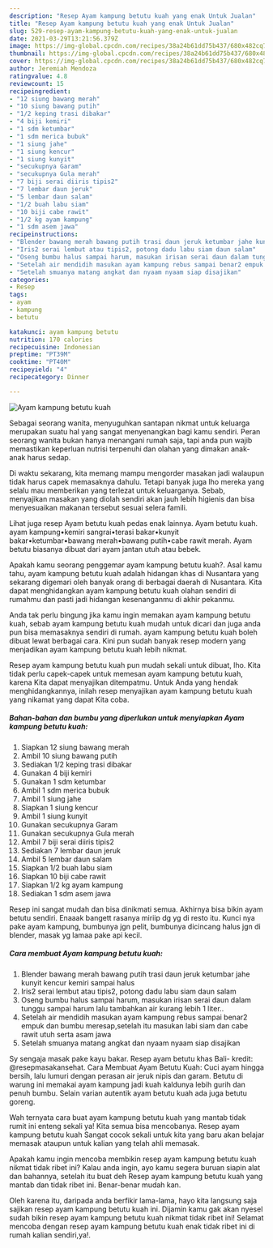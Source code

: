 ```yaml
---
description: "Resep Ayam kampung betutu kuah yang enak Untuk Jualan"
title: "Resep Ayam kampung betutu kuah yang enak Untuk Jualan"
slug: 529-resep-ayam-kampung-betutu-kuah-yang-enak-untuk-jualan
date: 2021-03-29T13:21:56.379Z
image: https://img-global.cpcdn.com/recipes/38a24b61dd75b437/680x482cq70/ayam-kampung-betutu-kuah-foto-resep-utama.jpg
thumbnail: https://img-global.cpcdn.com/recipes/38a24b61dd75b437/680x482cq70/ayam-kampung-betutu-kuah-foto-resep-utama.jpg
cover: https://img-global.cpcdn.com/recipes/38a24b61dd75b437/680x482cq70/ayam-kampung-betutu-kuah-foto-resep-utama.jpg
author: Jeremiah Mendoza
ratingvalue: 4.8
reviewcount: 15
recipeingredient:
- "12 siung bawang merah"
- "10 siung bawang putih"
- "1/2 keping trasi dibakar"
- "4 biji kemiri"
- "1 sdm ketumbar"
- "1 sdm merica bubuk"
- "1 siung jahe"
- "1 siung kencur"
- "1 siung kunyit"
- "secukupnya Garam"
- "secukupnya Gula merah"
- "7 biji serai diiris tipis2"
- "7 lembar daun jeruk"
- "5 lembar daun salam"
- "1/2 buah labu siam"
- "10 biji cabe rawit"
- "1/2 kg ayam kampung"
- "1 sdm asem jawa"
recipeinstructions:
- "Blender bawang merah bawang putih trasi daun jeruk ketumbar jahe kunyit kencur kemiri sampai halus"
- "Iris2 serai lembut atau tipis2, potong dadu labu siam daun salam"
- "Oseng bumbu halus sampai harum, masukan irisan serai daun dalam tunggu sampai harum lalu tambahkan air kurang lebih 1 liter.."
- "Setelah air mendidih masukan ayam kampung rebus sampai benar2 empuk dan bumbu meresap,setelah itu masukan labi siam dan cabe rawit utuh serta asam jawa"
- "Setelah smuanya matang angkat dan nyaam nyaam siap disajikan"
categories:
- Resep
tags:
- ayam
- kampung
- betutu

katakunci: ayam kampung betutu 
nutrition: 170 calories
recipecuisine: Indonesian
preptime: "PT39M"
cooktime: "PT40M"
recipeyield: "4"
recipecategory: Dinner

---
```



![Ayam kampung betutu kuah](https://img-global.cpcdn.com/recipes/38a24b61dd75b437/680x482cq70/ayam-kampung-betutu-kuah-foto-resep-utama.jpg)

Sebagai seorang wanita, menyuguhkan santapan nikmat untuk keluarga merupakan suatu hal yang sangat menyenangkan bagi kamu sendiri. Peran seorang  wanita bukan hanya menangani rumah saja, tapi anda pun wajib memastikan keperluan nutrisi terpenuhi dan olahan yang dimakan anak-anak harus sedap.

Di waktu  sekarang, kita memang mampu mengorder masakan jadi walaupun tidak harus capek memasaknya dahulu. Tetapi banyak juga lho mereka yang selalu mau memberikan yang terlezat untuk keluarganya. Sebab, menyajikan masakan yang diolah sendiri akan jauh lebih higienis dan bisa menyesuaikan makanan tersebut sesuai selera famili. 

Lihat juga resep Ayam betutu kuah pedas enak lainnya. Ayam betutu kuah. ayam kampung•kemiri sangrai•terasi bakar•kunyit bakar•ketumbar•bawang merah•bawang putih•cabe rawit merah. Ayam betutu biasanya dibuat dari ayam jantan utuh atau bebek.

Apakah kamu seorang penggemar ayam kampung betutu kuah?. Asal kamu tahu, ayam kampung betutu kuah adalah hidangan khas di Nusantara yang sekarang digemari oleh banyak orang di berbagai daerah di Nusantara. Kita dapat menghidangkan ayam kampung betutu kuah olahan sendiri di rumahmu dan pasti jadi hidangan kesenanganmu di akhir pekanmu.

Anda tak perlu bingung jika kamu ingin memakan ayam kampung betutu kuah, sebab ayam kampung betutu kuah mudah untuk dicari dan juga anda pun bisa memasaknya sendiri di rumah. ayam kampung betutu kuah boleh dibuat lewat berbagai cara. Kini pun sudah banyak resep modern yang menjadikan ayam kampung betutu kuah lebih nikmat.

Resep ayam kampung betutu kuah pun mudah sekali untuk dibuat, lho. Kita tidak perlu capek-capek untuk memesan ayam kampung betutu kuah, karena Kita dapat menyajikan ditempatmu. Untuk Anda yang hendak menghidangkannya, inilah resep menyajikan ayam kampung betutu kuah yang nikamat yang dapat Kita coba.

<!--inarticleads1-->

##### Bahan-bahan dan bumbu yang diperlukan untuk menyiapkan Ayam kampung betutu kuah:

1. Siapkan 12 siung bawang merah
1. Ambil 10 siung bawang putih
1. Sediakan 1/2 keping trasi dibakar
1. Gunakan 4 biji kemiri
1. Gunakan 1 sdm ketumbar
1. Ambil 1 sdm merica bubuk
1. Ambil 1 siung jahe
1. Siapkan 1 siung kencur
1. Ambil 1 siung kunyit
1. Gunakan secukupnya Garam
1. Gunakan secukupnya Gula merah
1. Ambil 7 biji serai diiris tipis2
1. Sediakan 7 lembar daun jeruk
1. Ambil 5 lembar daun salam
1. Siapkan 1/2 buah labu siam
1. Siapkan 10 biji cabe rawit
1. Siapkan 1/2 kg ayam kampung
1. Sediakan 1 sdm asem jawa


Resep ini sangat mudah dan bisa dinikmati semua. Akhirnya bisa bikin ayam betutu sendiri. Enaaak bangett rasanya miriip dg yg di resto itu. Kunci nya pake ayam kampung, bumbunya jgn pelit, bumbunya dicincang halus jgn di blender, masak yg lamaa pake api kecil. 

<!--inarticleads2-->

##### Cara membuat Ayam kampung betutu kuah:

1. Blender bawang merah bawang putih trasi daun jeruk ketumbar jahe kunyit kencur kemiri sampai halus
1. Iris2 serai lembut atau tipis2, potong dadu labu siam daun salam
1. Oseng bumbu halus sampai harum, masukan irisan serai daun dalam tunggu sampai harum lalu tambahkan air kurang lebih 1 liter..
1. Setelah air mendidih masukan ayam kampung rebus sampai benar2 empuk dan bumbu meresap,setelah itu masukan labi siam dan cabe rawit utuh serta asam jawa
1. Setelah smuanya matang angkat dan nyaam nyaam siap disajikan


Sy sengaja masak pake kayu bakar. Resep ayam betutu khas Bali- kredit: @resepmasakansehat. Cara Membuat Ayam Betutu Kuah: Cuci ayam hingga bersih, lalu lumuri dengan perasan air jeruk nipis dan garam. Betutu di warung ini memakai ayam kampung jadi kuah kaldunya lebih gurih dan penuh bumbu. Selain varian autentik ayam betutu kuah ada juga betutu goreng. 

Wah ternyata cara buat ayam kampung betutu kuah yang mantab tidak rumit ini enteng sekali ya! Kita semua bisa mencobanya. Resep ayam kampung betutu kuah Sangat cocok sekali untuk kita yang baru akan belajar memasak ataupun untuk kalian yang telah ahli memasak.

Apakah kamu ingin mencoba membikin resep ayam kampung betutu kuah nikmat tidak ribet ini? Kalau anda ingin, ayo kamu segera buruan siapin alat dan bahannya, setelah itu buat deh Resep ayam kampung betutu kuah yang mantab dan tidak ribet ini. Benar-benar mudah kan. 

Oleh karena itu, daripada anda berfikir lama-lama, hayo kita langsung saja sajikan resep ayam kampung betutu kuah ini. Dijamin kamu gak akan nyesel sudah bikin resep ayam kampung betutu kuah nikmat tidak ribet ini! Selamat mencoba dengan resep ayam kampung betutu kuah enak tidak ribet ini di rumah kalian sendiri,ya!.

